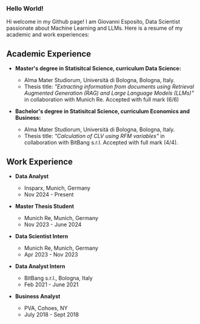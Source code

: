 ### Hello World!
Hi welcome in my Github page! I am Giovanni Esposito, Data Scientist passionate about Machine Learning and LLMs. Here is a resume of my academic and work experiences:

## Academic Experience
+ **Master's degree in Statisitcal Science, curriculum Data Science:**  
    - Alma Mater Studiorum, Università di Bologna, Bologna, Italy.  
    - Thesis title: *"Extracting information from documents using Retrieval Augmented Generation (RAG) and Large Language Models (LLMs)"* in collaboration with Munich Re. Accepted with full mark (6/6)

+ **Bachelor's degree in Statisitcal Science, curriculum Economics and Business:**  
    - Alma Mater Studiorum, Università di Bologna, Bologna, Italy.  
    - Thesis title: *"Calculation of CLV using RFM variables"* in collaboration with BitBang s.r.l. Accepted with full mark (4/4).

## Work Experience
+ **Data Analyst**
   - Insparx, Munich, Germany
   - Nov 2024 - Present
     
+ **Master Thesis Student**
   - Munich Re, Munich, Germany
   - Nov 2023 - June 2024

+ **Data Scientist Intern**  
   - Munich Re, Munich, Germany
   - Apr 2023 - Nov 2023

+ **Data Analyst Intern** 
   - BitBang s.r.l., Bologna, Italy
   - Feb 2021 - June 2021

+ **Business Analyst**
   - PVA, Cohoes, NY 
   - July 2018 - Sept 2018





